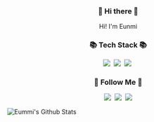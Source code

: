 
<h3 align="center">👋 Hi there 👋</h3>
<p align="center">Hi! I'm Eunmi</p>

<h3 align="center">📚 Tech Stack 📚</h3>
<p align="center">
  <img src="https://img.shields.io/badge/Java-007396?style=flat-square&logo=Java&logoColor=white"/></a>&nbsp 
  <img src="https://img.shields.io/badge/Mysql-E6B91E?style=flat-square&logo=MySql&logoColor=white"/></a>&nbsp 
  <img src="https://img.shields.io/badge/Spring%20Boot-6DB33F?style=flat-square&logo=Spring%20Boot&logoColor=white"/></a>&nbsp 
</p>

<h3 align="center">🌈 Follow Me 🌈</h3>
<p align="center">
  <a href="https://velog.io/@jum0624"><img src="https://img.shields.io/badge/Tech%20Blog-11B48A?style=flat-square&logo=Vimeo&logoColor=white&link=https://velog.io/@jum0624"/></a>&nbsp
  <a href="https://www.instagram.com/eunmi_ee/"><img src="https://img.shields.io/badge/Instagram-E4405F?style=flat-square&logo=Instagram&logoColor=white&link=https://www.instagram.com/eunmi_ee/"/></a>&nbsp
  <a href="mailto:eunmiee@gmail.com"><img src="https://img.shields.io/badge/Gmail-d14836?style=flat-square&logo=Gmail&logoColor=white&link=eunmiee@gmail.com"/></a>
</p>

![Eummi's Github Stats](https://github-readme-stats.vercel.app/api?username=jum0624&show_icons=true)

<!--
**jum0624/jum0624** is a ✨ _special_ ✨ repository because its `README.md` (this file) appears on your GitHub profile.

Here are some ideas to get you started:

- 🔭 I’m currently working on ...
- 🌱 I’m currently learning ...
- 👯 I’m looking to collaborate on ...
- 🤔 I’m looking for help with ...
- 💬 Ask me about ...
- 📫 How to reach me: ...
- 😄 Pronouns: ...
- ⚡ Fun fact: ...
-->

